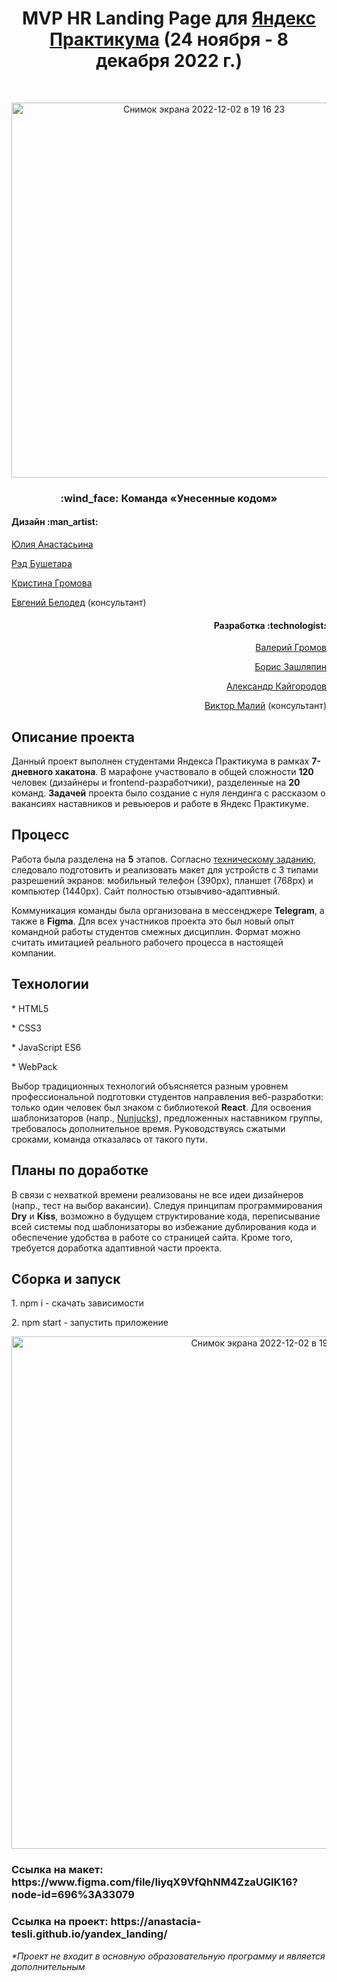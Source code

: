 <h1 align="center">MVP HR Landing Page для <a href="https://practicum.yandex.ru/">Яндекс Практикума</a> (24 ноября - 8 декабря 2022 г.)</h1>

<br>

<p align="center">
  <img width="600" alt="Снимок экрана 2022-12-02 в 19 16 23" src="https://user-images.githubusercontent.com/108838349/205341313-a1af4683-07cc-4df1-aaa0-28d2727b509a.png">
</p>

<h3 align="center">:wind_face: Команда &laquo;Унесенные кодом&raquo;</h1>
<h4 align="left">Дизайн :man_artist:</h4>
<p align="left"><a href="https://www.behance.net/juliaanastasina">Юлия Анастасьина</a></p>
<p align="left"><a href="https://www.behance.net/redbushetara">Рэд Бушетара</a></p>
<p align="left"><a href="https://www.behance.net/krsgromov">Кристина Громова</a></p>
<p align="left"><a href="https://www.instagram.com/beladzed/">Евгений Белодед</a> (консультант)</p>

 <h4 align="right">Разработка :technologist:</h4>
 <p align="right"><a href="https://github.com/Valery-Gromov" align="right">Валерий Громов</a></p>
 <p align="right"><a href="https://github.com/elrouss">Борис Зашляпин</a></p>
 <p align="right"><a href="https://github.com/alexs41">Александр Кайгородов</a></p>
 <p align="right"><a href="https://job.sys4tec.com/pathes/development-and-testing/#:~:text=QA%20Automation-,%D0%92%D0%B8%D0%BA%D1%82%D0%BE%D1%80,-%D0%9C%D0%B0%D0%BB%D0%B8%D0%B9">Виктор Малий</a> (консультант)</p>
<h2>Описание проекта</h2>
Данный проект выполнен студентами Яндекса Практикума в рамках <b>7-дневного хакатона</b>. В марафоне участвовало в общей сложности <b>120</b> человек (дизайнеры и frontend-разработчики), разделенные на <b>20</b> команд. <b>Задачей</b> проекта было создание с нуля лендинга с рассказом о вакансиях наставников и ревьюеров и работе в Яндекс Практикуме.

<h2>Процесс</h2>
<p>Работа была разделена на <b>5</b> этапов. Согласно <a href="https://docs.google.com/document/d/1I6PlVA5Xy9cBUCJ2QAsnfDf8gD9KtL45o6571QhMfXs/edit">техническому заданию</a>, следовало подготовить и реализовать макет для устройств с 3 типами разрешений экранов: мобильный телефон (390px), планшет (768px) и компьютер (1440px). Сайт полностью отзывчиво-адаптивный.</p><p>Коммуникация команды была организована в мессенджере <b>Telegram</b>, а также в <b>Figma</b>. Для всех участников проекта это был новый опыт командной работы студентов смежных дисциплин. Формат можно считать имитацией реального рабочего процесса в настоящей компании.</p>

<h2>Технологии</h2>
<p>* HTML5</p>
<p>* CSS3</p>
<p>* JavaScript ES6</p>
<p>* WebPack</p>
<p>Выбор традиционных технологий объясняется разным уровнем профессиональной подготовки студентов направления веб-разработки: только один человек был знаком с библиотекой <b>React</b>. Для освоения шаблонизаторов (напр., <a href="https://mozilla.github.io/nunjucks/">Nunjucks</a>), предложенных наставником группы, требовалось дополнительное время. Руководствуясь сжатыми сроками, команда отказалась от такого пути.</p>

<h2>Планы по доработке</h2>
<p>В связи с нехваткой времени реализованы не все идеи дизайнеров (напр., тест на выбор вакансии). Следуя принципам программирования <b>Dry</b> и <b>Kiss</b>, возможно в будущем структирование кода, переписывание всей системы под шаблонизаторы во избежание дублирования кода и обеспечение удобства в работе со страницей сайта. Кроме того, требуется доработка адаптивной части проекта.</p>

<h2>Сборка и запуск</h2>
<p>1. npm i - cкачать зависимости</p>
<p>2. npm start - запустить приложение</p>

<p align="center">
  <img width="820" alt="Снимок экрана 2022-12-02 в 19 24 25" src="https://user-images.githubusercontent.com/108838349/205341400-f02c7ae1-dcb5-4303-9970-c6ef18cf8ff9.png">
</p>
<h3>Ссылка на макет: https://www.figma.com/file/IiyqX9VfQhNM4ZzaUGIK16?node-id=696%3A33079</h3>
<h3>Ссылка на проект: https://anastacia-tesli.github.io/yandex_landing/</h3>
<p><i>*Проект не входит в основную образовательную программу и является дополнительным</i></p>
